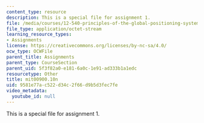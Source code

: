 ```yaml
---
content_type: resource
description: This is a special file for assignment 1.
file: /media/courses/12-540-principles-of-the-global-positioning-system-spring-2012/9581e77ac522d34c2f66d9b5d3fec7fe_mit00900.10n
file_type: application/octet-stream
learning_resource_types:
- Assignments
license: https://creativecommons.org/licenses/by-nc-sa/4.0/
ocw_type: OCWFile
parent_title: Assignments
parent_type: CourseSection
parent_uid: 5f3f82a0-e181-6a0c-1e91-ad333b1a1edc
resourcetype: Other
title: mit00900.10n
uid: 9581e77a-c522-d34c-2f66-d9b5d3fec7fe
video_metadata:
  youtube_id: null
---
```

This is a special file for assignment 1.